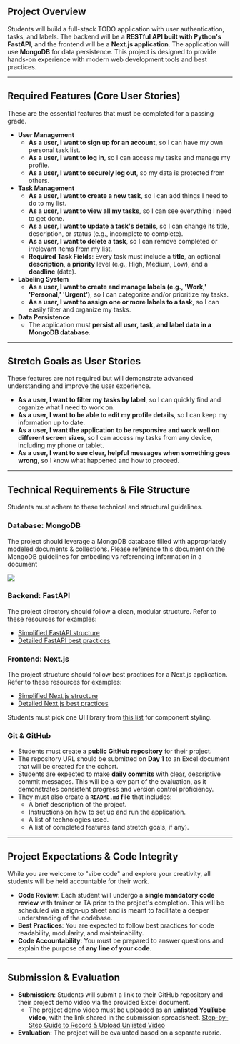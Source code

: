 ## Project Overview
Students will build a full-stack TODO application with user authentication, tasks, and labels. The backend will be a **RESTful API built with Python's FastAPI**, and the frontend will be a **Next.js application**. The application will use **MongoDB** for data persistence. This project is designed to provide hands-on experience with modern web development tools and best practices.

---

## Required Features (Core User Stories)
These are the essential features that must be completed for a passing grade.

* **User Management**
    * **As a user, I want to sign up for an account**, so I can have my own personal task list.
    * **As a user, I want to log in**, so I can access my tasks and manage my profile.
    * **As a user, I want to securely log out**, so my data is protected from others.
* **Task Management**
    * **As a user, I want to create a new task**, so I can add things I need to do to my list.
    * **As a user, I want to view all my tasks**, so I can see everything I need to get done.
    * **As a user, I want to update a task's details**, so I can change its title, description, or status (e.g., incomplete to complete).
    * **As a user, I want to delete a task**, so I can remove completed or irrelevant items from my list.
    * **Required Task Fields**: Every task must include a **title**, an optional **description**, a **priority** level (e.g., High, Medium, Low), and a **deadline** (date).
* **Labeling System**
    * **As a user, I want to create and manage labels (e.g., 'Work,' 'Personal,' 'Urgent')**, so I can categorize and/or prioritize my tasks.
    * **As a user, I want to assign one or more labels to a task**, so I can easily filter and organize my tasks.
* **Data Persistence**
    * The application must **persist all user, task, and label data in a MongoDB database**.

---

## Stretch Goals as User Stories
These features are not required but will demonstrate advanced understanding and improve the user experience.

* **As a user, I want to filter my tasks by label**, so I can quickly find and organize what I need to work on.
* **As a user, I want to be able to edit my profile details**, so I can keep my information up to date.
* **As a user, I want the application to be responsive and work well on different screen sizes**, so I can access my tasks from any device, including my phone or tablet.
* **As a user, I want to see clear, helpful messages when something goes wrong**, so I know what happened and how to proceed.

---

## Technical Requirements & File Structure
Students must adhere to these technical and structural guidelines.

### Database: MongoDB
The project should leverage a MongoDB database filled with appropriately modeled documents & collections. Please reference this document on the MongoDB guidelines for embeding vs referencing information in a document

![](https://i.imgur.com/OwPPuks.png)

### Backend: FastAPI
The project directory should follow a clean, modular structure. Refer to these resources for examples:
* [Simplified FastAPI structure](https://medium.com/@amirm.lavasani/how-to-structure-your-fastapi-projects-0219a6600a8f)
* [Detailed FastAPI best practices](https://github.com/zhanymkanov/fastapi-best-practices#1-project-structure-consistent--predictable)

### Frontend: Next.js
The project structure should follow best practices for a Next.js application. Refer to these resources for examples:
* [Simplified Next.js structure](https://dev.to/md-afsar-mahmud/folder-structure-for-a-nextjs-project-22fh)
* [Detailed Next.js best practices](https://dev.to/ethanleetech/8-most-customizable-ui-libraries-for-nextjs-24f)

Students must pick one UI library from [this list](https://dev.to/ethanleetech/8-most-customizable-ui-libraries-for-nextjs-24f) for component styling.

### Git & GitHub
* Students must create a **public GitHub repository** for their project.
* The repository URL should be submitted on **Day 1** to an Excel document that will be created for the cohort.
* Students are expected to make **daily commits** with clear, descriptive commit messages. This will be a key part of the evaluation, as it demonstrates consistent progress and version control proficiency.
* They must also create a **`README.md` file** that includes:
    * A brief description of the project.
    * Instructions on how to set up and run the application.
    * A list of technologies used.
    * A list of completed features (and stretch goals, if any).

---

## Project Expectations & Code Integrity
While you are welcome to "vibe code" and explore your creativity, all students will be held accountable for their work.

* **Code Review**: Each student will undergo a **single mandatory code review** with trainer or TA prior to the project's completion. This will be scheduled via a sign-up sheet and is meant to facilitate a deeper understanding of the codebase.
* **Best Practices**: You are expected to follow best practices for code readability, modularity, and maintainability.
* **Code Accountability**: You must be prepared to answer questions and explain the purpose of **any line of your code**.

---

## Submission & Evaluation
* **Submission**: Students will submit a link to their GitHub repository and their project demo video via the provided Excel document.
    * The project demo video must be uploaded as an **unlisted YouTube video**, with the link shared in the submission spreadsheet. [Step-by-Step Guide to Record & Upload Unlisted Video](https://scribehow.com/viewer/How_to_Upload_a_Video_to_YouTube__do3vpp38Qi-FCvxtKeALww)
* **Evaluation**: The project will be evaluated based on a separate rubric.